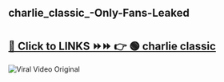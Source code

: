 
 ## charlie_classic_-Only-Fans-Leaked

# <h2><a href="https://clipsfans.com/charlie_classic_&ref=git">🔗 Click to LINKS ⏩⏩ 👉 🟢 charlie classic  </a></h2>

<a href="https://clipsfans.com/charlie_classic_&ref=git" rel="nofollow" data-target="animated-image.originalLink"><img src="https://i.ibb.co.com/xMMVF88/686577567.gif" alt="Viral Video Original" style="max-width: 100%; display: inline-block;" data-target="animated-image.originalImage"></a>
